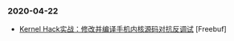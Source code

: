 ### 2020-04-22

* [Kernel Hack实战：修改并编译手机内核源码对抗反调试](https://www.freebuf.com/articles/terminal/229624.html) [Freebuf]
